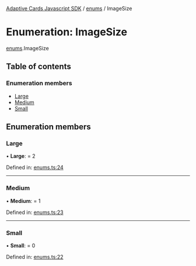 [Adaptive Cards Javascript SDK](../README.md) / [enums](../modules/enums.md) / ImageSize

# Enumeration: ImageSize

[enums](../modules/enums.md).ImageSize

## Table of contents

### Enumeration members

- [Large](enums.imagesize.md#large)
- [Medium](enums.imagesize.md#medium)
- [Small](enums.imagesize.md#small)

## Enumeration members

### Large

• **Large**: = 2

Defined in: [enums.ts:24](https://github.com/microsoft/AdaptiveCards/blob/0938a1f10/source/nodejs/adaptivecards/src/enums.ts#L24)

---

### Medium

• **Medium**: = 1

Defined in: [enums.ts:23](https://github.com/microsoft/AdaptiveCards/blob/0938a1f10/source/nodejs/adaptivecards/src/enums.ts#L23)

---

### Small

• **Small**: = 0

Defined in: [enums.ts:22](https://github.com/microsoft/AdaptiveCards/blob/0938a1f10/source/nodejs/adaptivecards/src/enums.ts#L22)
